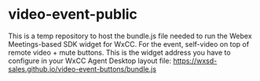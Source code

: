 # video-event-public

This is a temp repository to host the bundle.js file needed to run the Webex Meetings-based SDK widget for WxCC. For the event, self-video on top of remote video + mute buttons.
This is the widget address you have to configure in your WxCC Agent Desktop layout file:
https://wxsd-sales.github.io/video-event-buttons/bundle.js

